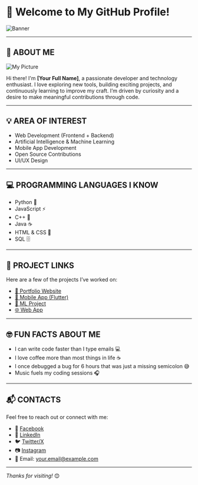# 👋 Welcome to My GitHub Profile!

![Banner](https://your-banner-image-link.com/banner.jpg)

---

## 👤 ABOUT ME

![My Picture](https://your-profile-picture-link.com/profile.jpg)

Hi there! I'm **[Your Full Name]**, a passionate developer and technology enthusiast. I love exploring new tools, building exciting projects, and continuously learning to improve my craft. I’m driven by curiosity and a desire to make meaningful contributions through code.

---

## 💡 AREA OF INTEREST

- Web Development (Frontend + Backend)
- Artificial Intelligence & Machine Learning
- Mobile App Development
- Open Source Contributions
- UI/UX Design

---

## 💻 PROGRAMMING LANGUAGES I KNOW

- Python 🐍  
- JavaScript ⚡  
- C++ 🚀  
- Java ☕  
- HTML & CSS 🎨  
- SQL 🗄️  

---

## 🔗 PROJECT LINKS

Here are a few of the projects I’ve worked on:

- [📘 Portfolio Website](https://your-portfolio-link.com)
- [📱 Mobile App (Flutter)](https://github.com/yourusername/mobile-app)
- [🧠 ML Project](https://github.com/yourusername/ml-project)
- [🌐 Web App](https://github.com/yourusername/web-app)

---

## 🤓 FUN FACTS ABOUT ME

- I can write code faster than I type emails 💻
- I love coffee more than most things in life ☕
- I once debugged a bug for 6 hours that was just a missing semicolon 😅
- Music fuels my coding sessions 🎧

---

## 📬 CONTACTS

Feel free to reach out or connect with me:

- 📘 [Facebook](https://facebook.com/yourprofile)
- 💼 [LinkedIn](https://linkedin.com/in/yourprofile)
- 🐦 [Twitter/X](https://twitter.com/yourhandle)
- 📷 [Instagram](https://instagram.com/yourhandle)
- 📧 Email: [your.email@example.com](mailto:your.email@example.com)

---

_Thanks for visiting!_ 😊
